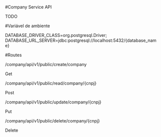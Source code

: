 #Company Service API

TODO

#Variável de ambiente

DATABASE_DRIVER_CLASS=org.postgresql.Driver;
DATABASE_URL_SERVER=jdbc:postgresql://localhost:5432/{database_name}

#Routes

/company/api/v1/public/create/company

Get

/company/api/v1/public/read/company/{cnpj}

Post

/company/api/v1/public/update/company/{cnpj}

Put

/company/api/v1/public/delete/company/{cnpj}

Delete